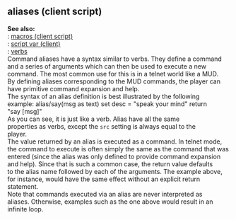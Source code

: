 ## aliases (client script)    
**See also:**    
:   [macros (client script)](/client/var/script/macro)    
:   [script var (client)](/client/var/script)    
:   [verbs](/verb)    
Command aliases have a syntax similar to verbs. They define a command    
and a series of arguments which can then be used to execute a new    
command. The most common use for this is in a telnet world like a MUD.    
By defining aliases corresponding to the MUD commands, the player can    
have primitive command expansion and help.    
The syntax of an alias definition is best illustrated by the following    
example: alias/say(msg as text) set desc = \"speak your mind\" return    
\"say \[msg\]\"    
As you can see, it is just like a verb. Alias have all the same    
properties as verbs, except the `src` setting is always equal to the    
player.    
The value returned by an alias is executed as a command. In telnet mode,    
the command to execute is often simply the same as the command that was    
entered (since the alias was only defined to provide command expansion    
and help). Since that is such a common case, the return value defaults    
to the alias name followed by each of the arguments. The example above,    
for instance, would have the same effect without an explicit return    
statement.    
Note that commands executed via an alias are never interpreted as    
aliases. Otherwise, examples such as the one above would result in an    
infinite loop.  
